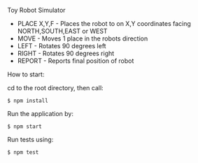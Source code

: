 Toy Robot Simulator

* PLACE X,Y,F         -  Places the robot to on X,Y coordinates facing NORTH,SOUTH,EAST or WEST
* MOVE                -  Moves 1 place in the robots direction
* LEFT                -  Rotates 90 degrees left
* RIGHT               -  Rotates 90 degrees right
* REPORT              -  Reports final position of robot

How to start: 

cd to the root directory, then call:

` $ npm install `

Run the application by:

` $ npm start `

Run tests using:

` $ npm test `